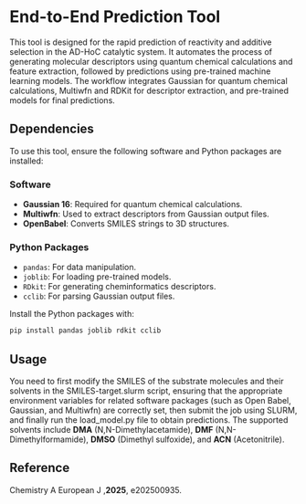 # End-to-End Prediction Tool

This tool is designed for the rapid prediction of reactivity and additive selection in the AD-HoC catalytic system. It automates the process of generating molecular descriptors using quantum chemical calculations and feature extraction, followed by predictions using pre-trained machine learning models. The workflow integrates Gaussian for quantum chemical calculations, Multiwfn and RDKit for descriptor extraction, and pre-trained models for final predictions.

## Dependencies

To use this tool, ensure the following software and Python packages are installed:

### Software

- **Gaussian 16**: Required for quantum chemical calculations. 
- **Multiwfn**: Used to extract descriptors from Gaussian output files.
- **OpenBabel**: Converts SMILES strings to 3D structures.

### Python Packages

- `pandas`: For data manipulation.
- `joblib`: For loading pre-trained models.
- `RDkit`: For generating cheminformatics descriptors.
- `cclib`: For parsing Gaussian output files.

Install the Python packages with:

```bash
pip install pandas joblib rdkit cclib
```

## Usage

You need to first modify the SMILES of the substrate molecules and their solvents in the SMILES-target.slurm script, ensuring that the appropriate environment variables for related software packages (such as Open Babel, Gaussian, and Multiwfn) are correctly set, then submit the job using SLURM, and finally run the load_model.py file to obtain predictions. The supported solvents include **DMA** (N,N-Dimethylacetamide), **DMF** (N,N-Dimethylformamide), **DMSO** (Dimethyl sulfoxide), and **ACN** (Acetonitrile).

## Reference
Chemistry A European J ,**2025**, e202500935. 


